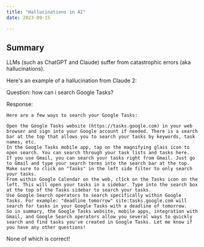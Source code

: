 ```yaml
---
title: "Hallucinations in AI"
date: 2023-09-15

---
```


## Summary

LLMs (such as ChatGPT and Claude) suffer from catastrophic errors (aka hallucinations).

Here's an example of a hallucination from Claude 2:

Question: how can i search Google Tasks?

Response:
```
Here are a few ways to search your Google Tasks:

Open the Google Tasks website (https://tasks.google.com) in your web browser and sign into your Google account if needed. There is a search bar at the top that allows you to search your tasks by keywords, task names, etc.
In the Google Tasks mobile app, tap on the magnifying glass icon to open search. You can search through your task lists and tasks here.
If you use Gmail, you can search your tasks right from Gmail. Just go to Gmail and type your search terms into the search bar at the top. Make sure to click on "Tasks" in the left side filter to only search your tasks.
From within Google Calendar on the web, click on the Tasks icon on the left. This will open your tasks in a sidebar. Type into the search box at the top of the Tasks sidebar to search your tasks.
Use Google Search operators to search specifically within Google Tasks. For example: "deadline tomorrow" site:tasks.google.com will search for tasks in your Google Tasks with a deadline of tomorrow.
So in summary, the Google Tasks website, mobile apps, integration with Gmail, and Google Search operators allow you several ways to quickly search and find tasks you've created in Google Tasks. Let me know if you have any other questions!
```

None of which is correct!
